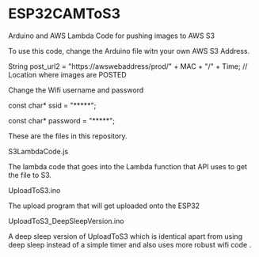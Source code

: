# ESP32CAMToS3
Arduino and AWS Lambda Code for pushing images to AWS S3

To use this code, change the Arduino file witn your own AWS S3 Address.

String post_url2 = "https://awswebaddress/prod/" + MAC + "/" + Time; // Location where images are POSTED


Change the Wifi username and password

const char* ssid = "*****";

const char* password = "*****";


These are the files in this repository.

S3LambdaCode.js

The lambda code that goes into the Lambda function that API uses to get the file to S3.


UploadToS3.ino

The upload program that will get uploaded onto the ESP32


UploadToS3_DeepSleepVersion.ino

A deep sleep version of UploadToS3 which is identical apart from using deep sleep instead of a simple timer and also uses more robust wifi code .
